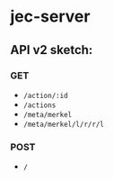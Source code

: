 # jec-server

## API v2 sketch:

### GET
+ `/action/:id`
+ `/actions`
+ `/meta/merkel`
+ `/meta/merkel/l/r/r/l`


### POST
+ `/`
